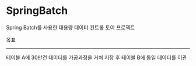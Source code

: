 # SpringBatch
Spring Batch를 사용한 대용량 데이터 컨트롤 토이 프로젝트

목표
<hr>
테이블 A에 30만건 데이터를 가공과정을 거쳐 저장 후 테이블 B에 동일 데이터를 이관
